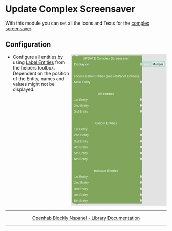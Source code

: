 # Update Complex Screensaver

With this module you can set all the Icons and Texts for the [complex screensaver](https://docs.nspanel.pky.eu/img/screensaver2.png).

## Configuration

[<img src="img/blockLibrary_nspanel_screensaver_updateComplex.png" align="right" width="300">](img/blockLibrary_nspanel_screensaver_updateComplex.png)

- Configure all entities by using [Label Entities](blockLibrary_nspanel_entities_label.md) from the helpers toolbox. Dependent on the position of the Entity, names and values might not be displayed.

<br clear="right"/>

---

[<p style="text-align: center;">Openhab Blockly Nspanel - Library Documentation</p>](README.md)

---

